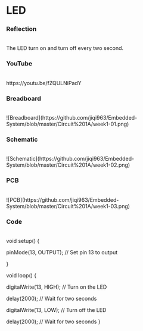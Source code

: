 <h1>LED</h1>
<h3>Reflection</h3>
</br>
The LED turn on and turn off every two second.
</br>
<h3>YouTube</h3>
</br>
https://youtu.be/fZQULNiPadY
</br>
<h3>Breadboard</h3>
</br>
![Breadboard](https://github.com/jiqi963/Embedded-System/blob/master/Circuit%201A/week1-01.png)
</br>
<h3>Schematic</h3>
</br>
![Schematic](https://github.com/jiqi963/Embedded-System/blob/master/Circuit%201A/week1-02.png)
</br>
<h3>PCB</h3>
</br>
![PCB](https://github.com/jiqi963/Embedded-System/blob/master/Circuit%201A/week1-03.png)
</br>
<h3>Code</h3>
</br>
void setup() {
  
  pinMode(13, OUTPUT);      // Set pin 13 to output
  
}


void loop() {
  
  digitalWrite(13, HIGH);   // Turn on the LED
  
  delay(2000);              // Wait for two seconds

  digitalWrite(13, LOW);    // Turn off the LED
  
  delay(2000);              // Wait for two seconds
}

</br>

